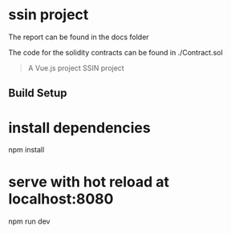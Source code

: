 # ssin project

The report can be found in the docs folder

The code for the solidity contracts can be found in ./Contract.sol

> A Vue.js project SSIN project

## Build Setup

# install dependencies
npm install

# serve with hot reload at localhost:8080
npm run dev